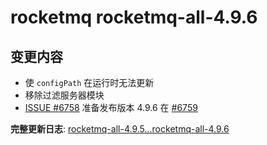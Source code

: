 # rocketmq rocketmq-all-4.9.6

## 变更内容

- 使 `configPath` 在运行时无法更新
- 移除过滤服务器模块
- [ISSUE #6758](https://github.com/apache/rocketmq/issues/6758) 准备发布版本 4.9.6 在 [#6759](https://github.com/apache/rocketmq/pull/6759)

**完整更新日志**: [rocketmq-all-4.9.5...rocketmq-all-4.9.6](https://github.com/apache/rocketmq/compare/rocketmq-all-4.9.5...rocketmq-all-4.9.6)
```